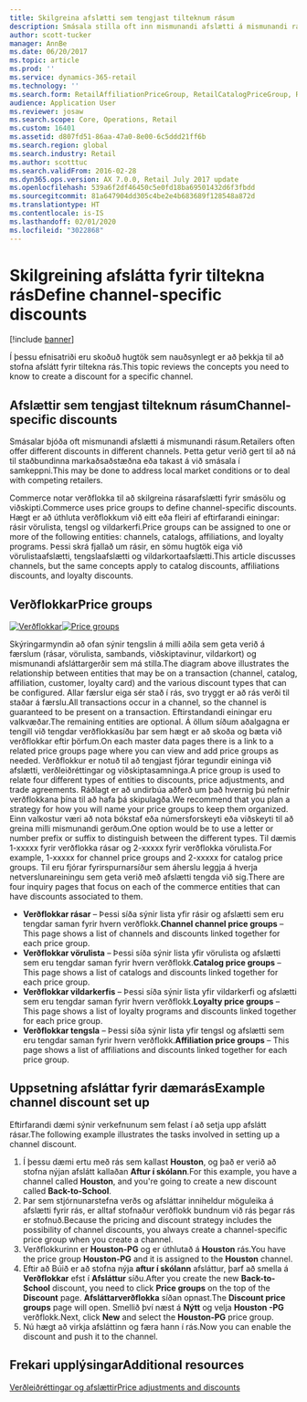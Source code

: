 ```yaml
---
title: Skilgreina afslætti sem tengjast tilteknum rásum
description: Smásala stilla oft inn mismunandi afslætti á mismunandi rásum. Í þessu efnisatriði eru skoðuð hugtök sem nauðsynlegt er að þekkja til að stofna afslátt fyrir tiltekna rás.
author: scott-tucker
manager: AnnBe
ms.date: 06/20/2017
ms.topic: article
ms.prod: ''
ms.service: dynamics-365-retail
ms.technology: ''
ms.search.form: RetailAffiliationPriceGroup, RetailCatalogPriceGroup, RetailChannelPriceGroup, RetailDiscountPriceGroup, RetailDiscountPricingWorkspace, RetailPeriodicDiscount, RetailStoreItemPriceList, RetailStoreTable
audience: Application User
ms.reviewer: josaw
ms.search.scope: Core, Operations, Retail
ms.custom: 16401
ms.assetid: d807fd51-86aa-47a0-8e00-6c5ddd21ff6b
ms.search.region: global
ms.search.industry: Retail
ms.author: scotttuc
ms.search.validFrom: 2016-02-28
ms.dyn365.ops.version: AX 7.0.0, Retail July 2017 update
ms.openlocfilehash: 539a6f2df46450c5e0fd18ba69501432d6f3fbdd
ms.sourcegitcommit: 81a647904dd305c4be2e4b683689f128548a872d
ms.translationtype: HT
ms.contentlocale: is-IS
ms.lasthandoff: 02/01/2020
ms.locfileid: "3022868"
---
```

# <a name="define-channel-specific-discounts"></a><span data-ttu-id="c2785-104">Skilgreining afslátta fyrir tiltekna rás</span><span class="sxs-lookup"><span data-stu-id="c2785-104">Define channel-specific discounts</span></span>

[!include [banner](includes/banner.md)]

<span data-ttu-id="c2785-105">Í þessu efnisatriði eru skoðuð hugtök sem nauðsynlegt er að þekkja til að stofna afslátt fyrir tiltekna rás.</span><span class="sxs-lookup"><span data-stu-id="c2785-105">This topic reviews the concepts you need to know to create a discount for a specific channel.</span></span>

## <a name="channel-specific-discounts"></a><span data-ttu-id="c2785-106">Afslættir sem tengjast tilteknum rásum</span><span class="sxs-lookup"><span data-stu-id="c2785-106">Channel-specific discounts</span></span>

<span data-ttu-id="c2785-107">Smásalar bjóða oft mismunandi afslætti á mismunandi rásum.</span><span class="sxs-lookup"><span data-stu-id="c2785-107">Retailers often offer different discounts in different channels.</span></span> <span data-ttu-id="c2785-108">Þetta getur verið gert til að ná til staðbundinna markaðsaðstæðna eða takast á við smásala í samkeppni.</span><span class="sxs-lookup"><span data-stu-id="c2785-108">This may be done to address local market conditions or to deal with competing retailers.</span></span>

<span data-ttu-id="c2785-109">Commerce notar verðflokka til að skilgreina rásarafslætti fyrir smásölu og viðskipti.</span><span class="sxs-lookup"><span data-stu-id="c2785-109">Commerce uses price groups to define channel-specific discounts.</span></span> <span data-ttu-id="c2785-110">Hægt er að úthluta verðflokkum við eitt eða fleiri af eftirfarandi einingar: rásir vörulista, tengsl og vildarkerfi.</span><span class="sxs-lookup"><span data-stu-id="c2785-110">Price groups can be assigned to one or more of the following entities: channels, catalogs, affiliations, and loyalty programs.</span></span> <span data-ttu-id="c2785-111">Þessi skrá fjallað um rásir, en sömu hugtök eiga við vörulistaafslætti, tengslaafslætti og vildarkortaafslætti.</span><span class="sxs-lookup"><span data-stu-id="c2785-111">This article discusses channels, but the same concepts apply to catalog discounts, affiliations discounts, and loyalty discounts.</span></span>

## <a name="price-groups"></a><span data-ttu-id="c2785-112">Verðflokkar</span><span class="sxs-lookup"><span data-stu-id="c2785-112">Price groups</span></span>

<span data-ttu-id="c2785-113">[![Verðflokkar](./media/price-groups-1024x608.png)](./media/price-groups.png)</span><span class="sxs-lookup"><span data-stu-id="c2785-113">[![Price groups](./media/price-groups-1024x608.png)](./media/price-groups.png)</span></span>

<span data-ttu-id="c2785-114">Skýringarmyndin að ofan sýnir tengslin á milli aðila sem geta verið á færslum (rásar, vörulista, sambands, viðskiptavinur, vildarkort) og mismunandi afsláttargerðir sem má stilla.</span><span class="sxs-lookup"><span data-stu-id="c2785-114">The diagram above illustrates the relationship between entities that may be on a transaction (channel, catalog, affiliation, customer, loyalty card) and the various discount types that can be configured.</span></span> <span data-ttu-id="c2785-115">Allar færslur eiga sér stað í rás, svo tryggt er að rás verði til staðar á færslu.</span><span class="sxs-lookup"><span data-stu-id="c2785-115">All transactions occur in a channel, so the channel is guaranteed to be present on a transaction.</span></span> <span data-ttu-id="c2785-116">Eftirstandandi einingar eru valkvæðar.</span><span class="sxs-lookup"><span data-stu-id="c2785-116">The remaining entities are optional.</span></span> <span data-ttu-id="c2785-117">Á öllum síðum aðalgagna er tengill við tengdar verðflokkasíðu þar sem hægt er að skoða og bæta við verðflokkar eftir þörfum.</span><span class="sxs-lookup"><span data-stu-id="c2785-117">On each master data pages there is a link to a related price groups page where you can view and add price groups as needed.</span></span> <span data-ttu-id="c2785-118">Verðflokkur er notuð til að tengjast fjórar tegundir eininga við afslætti, verðleiðréttingar og viðskiptasamninga.</span><span class="sxs-lookup"><span data-stu-id="c2785-118">A price group is used to relate four different types of entities to discounts, price adjustments, and trade agreements.</span></span> <span data-ttu-id="c2785-119">Ráðlagt er að undirbúa aðferð um það hvernig þú nefnir verðflokkana þína til að hafa þá skipulagða.</span><span class="sxs-lookup"><span data-stu-id="c2785-119">We recommend that you plan a strategy for how you will name your price groups to keep them organized.</span></span> <span data-ttu-id="c2785-120">Einn valkostur væri að nota bókstaf eða númersforskeyti eða viðskeyti til að greina milli mismunandi gerðum.</span><span class="sxs-lookup"><span data-stu-id="c2785-120">One option would be to use a letter or number prefix or suffix to distinguish between the different types.</span></span> <span data-ttu-id="c2785-121">Til dæmis 1-xxxxx fyrir verðflokka rásar og 2-xxxxx fyrir verðflokka vörulista.</span><span class="sxs-lookup"><span data-stu-id="c2785-121">For example, 1-xxxxx for channel price groups and 2-xxxxx for catalog price groups.</span></span> <span data-ttu-id="c2785-122">Til eru fjórar fyrirspurnarsíður sem áherslu leggja á hverja netverslunareiningu sem geta verið með afslætti tengda við sig.</span><span class="sxs-lookup"><span data-stu-id="c2785-122">There are four inquiry pages that focus on each of the commerce entities that can have discounts associated to them.</span></span>

- <span data-ttu-id="c2785-123">**Verðflokkar rásar** – Þessi síða sýnir lista yfir rásir og afslætti sem eru tengdar saman fyrir hvern verðflokk.</span><span class="sxs-lookup"><span data-stu-id="c2785-123">**Channel channel price groups** – This page shows a list of channels and discounts linked together for each price group.</span></span>
- <span data-ttu-id="c2785-124">**Verðflokkar vörulista** – Þessi síða sýnir lista yfir vörulista og afslætti sem eru tengdar saman fyrir hvern verðflokk.</span><span class="sxs-lookup"><span data-stu-id="c2785-124">**Catalog price groups** – This page shows a list of catalogs and discounts linked together for each price group.</span></span>
- <span data-ttu-id="c2785-125">**Verðflokkar vildarkerfis** – Þessi síða sýnir lista yfir vildarkerfi og afslætti sem eru tengdar saman fyrir hvern verðflokk.</span><span class="sxs-lookup"><span data-stu-id="c2785-125">**Loyalty price groups** – This page shows a list of loyalty programs and discounts linked together for each price group.</span></span>
- <span data-ttu-id="c2785-126">**Verðflokkar tengsla** – Þessi síða sýnir lista yfir tengsl og afslætti sem eru tengdar saman fyrir hvern verðflokk.</span><span class="sxs-lookup"><span data-stu-id="c2785-126">**Affiliation price groups** – This page shows a list of affiliations and discounts linked together for each price group.</span></span>

## <a name="example-channel-discount-set-up"></a><span data-ttu-id="c2785-127">Uppsetning afsláttar fyrir dæmarás</span><span class="sxs-lookup"><span data-stu-id="c2785-127">Example channel discount set up</span></span>

<span data-ttu-id="c2785-128">Eftirfarandi dæmi sýnir verkefnunum sem felast í að setja upp afslátt rásar.</span><span class="sxs-lookup"><span data-stu-id="c2785-128">The following example illustrates the tasks involved in setting up a channel discount.</span></span>

1. <span data-ttu-id="c2785-129">Í þessu dæmi ertu með rás sem kallast **Houston**, og það er verið að stofna nýjan afslátt kallaðan **Aftur í skólann**.</span><span class="sxs-lookup"><span data-stu-id="c2785-129">For this example, you have a channel called **Houston**, and you're going to create a new discount called **Back-to-School**.</span></span>
2. <span data-ttu-id="c2785-130">Þar sem stjórnunarstefna verðs og afsláttar inniheldur möguleika á afslætti fyrir rás, er alltaf stofnaður verðflokk bundnum við rás þegar rás er stofnuð.</span><span class="sxs-lookup"><span data-stu-id="c2785-130">Because the pricing and discount strategy includes the possibility of channel discounts, you always create a channel-specific price group when you create a channel.</span></span>
3. <span data-ttu-id="c2785-131">Verðflokkurinn er **Houston-PG** og er úthlutað á **Houston** rás.</span><span class="sxs-lookup"><span data-stu-id="c2785-131">You have the price group **Houston-PG** and it is assigned to the **Houston** channel.</span></span>
4. <span data-ttu-id="c2785-132">Eftir að Búið er að stofna nýja **aftur í skólann** afsláttur, þarf að smella á **Verðflokkar** efst í **Afsláttur** síðu.</span><span class="sxs-lookup"><span data-stu-id="c2785-132">After you create the new **Back-to-School** discount, you need to click **Price groups** on the top of the **Discount** page.</span></span> <span data-ttu-id="c2785-133">**Afsláttarverðflokka** síðan opnast.</span><span class="sxs-lookup"><span data-stu-id="c2785-133">The **Discount price groups** page will open.</span></span> <span data-ttu-id="c2785-134">Smellið því næst á **Nýtt** og velja **Houston -PG** verðflokk.</span><span class="sxs-lookup"><span data-stu-id="c2785-134">Next, click **New** and select the **Houston-PG** price group.</span></span>
5. <span data-ttu-id="c2785-135">Nú hægt að virkja afsláttinn og færa hann í rás.</span><span class="sxs-lookup"><span data-stu-id="c2785-135">Now you can enable the discount and push it to the channel.</span></span>

## <a name="additional-resources"></a><span data-ttu-id="c2785-136">Frekari upplýsingar</span><span class="sxs-lookup"><span data-stu-id="c2785-136">Additional resources</span></span>

[<span data-ttu-id="c2785-137">Verðleiðréttingar og afslættir</span><span class="sxs-lookup"><span data-stu-id="c2785-137">Price adjustments and discounts</span></span>](price-adjustments-discounts.md)
